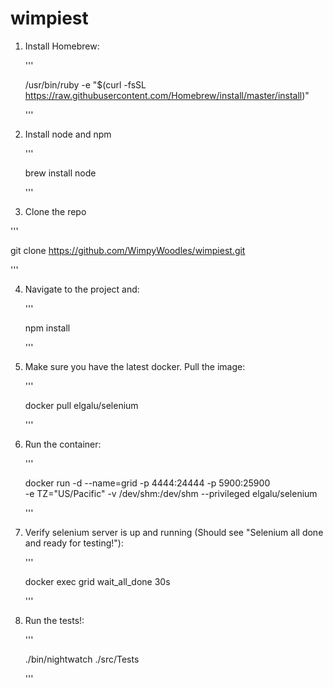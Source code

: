 # wimpiest

1) Install Homebrew: 

    '''

    /usr/bin/ruby -e "$(curl -fsSL https://raw.githubusercontent.com/Homebrew/install/master/install)"

    '''


2) Install node and npm

    '''

    brew install node

    '''


3) Clone the repo

'''

git clone https://github.com/WimpyWoodles/wimpiest.git

'''


4) Navigate to the project and:

    '''
    
    npm install
    
    '''


5) Make sure you have the latest docker. Pull the image:

    '''
    
    docker pull elgalu/selenium
    
    '''


6) Run the container: 

    '''
    
    docker run -d --name=grid -p 4444:24444 -p 5900:25900 \
     -e TZ="US/Pacific" -v /dev/shm:/dev/shm --privileged elgalu/selenium
     
     '''


7) Verify selenium server is up and running (Should see "Selenium all done and ready for testing!"):

    '''
    
    docker exec grid wait_all_done 30s
    
    '''


8) Run the tests!:

    '''
    
    ./bin/nightwatch ./src/Tests
    
    '''